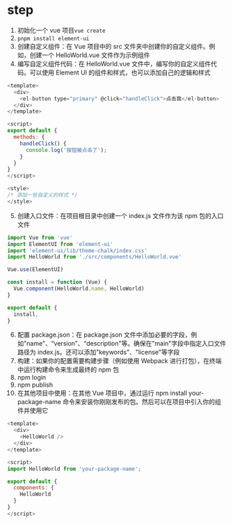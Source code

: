 # step

1. 初始化一个 vue 项目`vue create`
2. `pnpm install element-ui`
3. 创建自定义组件：在 Vue 项目中的 src 文件夹中创建你的自定义组件。例如，创建一个 HelloWorld.vue 文件作为示例组件
4. 编写自定义组件代码：在 HelloWorld.vue 文件中，编写你的自定义组件代码。可以使用 Element UI 的组件和样式，也可以添加自己的逻辑和样式

```js
<template>
  <div>
    <el-button type="primary" @click="handleClick">点击我</el-button>
  </div>
</template>

<script>
export default {
  methods: {
    handleClick() {
      console.log('按钮被点击了');
    }
  }
}
</script>

<style>
/* 添加一些自定义的样式 */
</style>
```

5. 创建入口文件：在项目根目录中创建一个 index.js 文件作为该 npm 包的入口文件

```js
import Vue from 'vue'
import ElementUI from 'element-ui'
import 'element-ui/lib/theme-chalk/index.css'
import HelloWorld from './src/components/HelloWorld.vue'

Vue.use(ElementUI)

const install = function (Vue) {
  Vue.component(HelloWorld.name, HelloWorld)
}

export default {
  install,
}
```

6. 配置 package.json：在 package.json 文件中添加必要的字段，例如"name"、“version”、“description"等。确保在"main"字段中指定入口文件路径为 index.js。还可以添加"keywords”、"license"等字段
7. 构建：如果你的配置需要构建步骤（例如使用 Webpack 进行打包），在终端中运行构建命令来生成最终的 npm 包
8. npm login
9. npm publish
10. 在其他项目中使用：在其他 Vue 项目中，通过运行 npm install your-package-name 命令来安装你刚刚发布的包。然后可以在项目中引入你的组件并使用它

```js
<template>
  <div>
    <HelloWorld />
  </div>
</template>

<script>
import HelloWorld from 'your-package-name';

export default {
  components: {
    HelloWorld
  }
}
</script>
```
